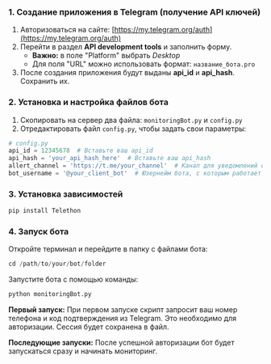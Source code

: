 ### 1. Создание приложения в Telegram (получение API ключей)

1. Авторизоваться на сайте: [https://my.telegram.org/auth](https://my.telegram.org/auth)
2. Перейти в раздел **API development tools** и заполнить форму.
   - **Важно:** в поле "Platform" выбрать *Desktop*
   - Для поля "URL" можно использовать формат: `название_бота.pro`
3. После создания приложения будут выданы **api_id** и **api_hash**. Сохранить их.

### 2. Установка и настройка файлов бота

1. Скопировать на сервер два файла: `monitoringBot.py` и `config.py`
2. Отредактировать файл `config.py`, чтобы задать свои параметры:

```python
# config.py
api_id = 12345678  # Вставьте ваш api_id
api_hash = 'your_api_hash_here'  # Вставьте ваш api_hash
allert_channel = 'https://t.me/your_channel'  # Канал для уведомлений о сбоях
bot_username = '@your_client_bot'  # Юзернейм бота, с которым работает клиент
```

### 3. Установка зависимостей
```python
pip install Telethon
```

### 4. Запуск бота
Откройте терминал и перейдите в папку с файлами бота:
```python
cd /path/to/your/bot/folder
```
Запустите бота с помощью команды: 
```python
python monitoringBot.py
```

**Первый запуск:** При первом запуске скрипт запросит ваш номер телефона и код подтверждения из Telegram. Это необходимо для авторизации. Сессия будет сохранена в файл.

**Последующие запуски:** После успешной авторизации бот будет запускаться сразу и начинать мониторинг.
